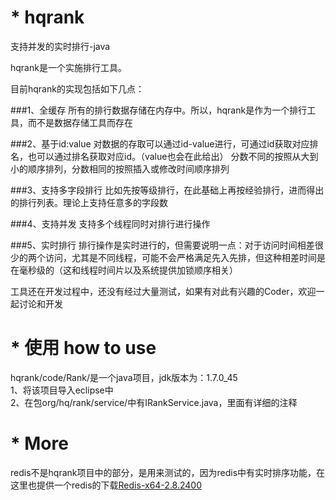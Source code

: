 ﻿# * hqrank
支持并发的实时排行-java

hqrank是一个实施排行工具。

目前hqrank的实现包括如下几点：

###1、全缓存
所有的排行数据存储在内存中。所以，hqrank是作为一个排行工具，而不是数据存储工具而存在

###2、基于id:value
对数据的存取可以通过id-value进行，可通过id获取对应排名，也可以通过排名获取对应id。（value也会在此给出）
分数不同的按照从大到小的顺序排列，分数相同的按照插入或修改时间顺序排列

###3、支持多字段排行
比如先按等级排行，在此基础上再按经验排行，进而得出的排行列表。理论上支持任意多的字段数

###4、支持并发
支持多个线程同时对排行进行操作

###5、实时排行
排行操作是实时进行的，但需要说明一点：对于访问时间相差很少的两个访问，尤其是不同线程，可能不会严格满足先入先排，但这种相差时间是在毫秒级的（这和线程时间片以及系统提供加锁顺序相关）


工具还在开发过程中，还没有经过大量测试，如果有对此有兴趣的Coder，欢迎一起讨论和开发

#  * 使用 how to use

hqrank/code/Rank/是一个java项目，jdk版本为：1.7.0_45<br>
1、将该项目导入eclipse中<br>
2、在包org/hq/rank/service/中有IRankService.java，里面有详细的注释

# * More

redis不是hqrank项目中的部分，是用来测试的，因为redis中有实时排序功能，在这里也提供一个redis的下载[Redis-x64-2.8.2400](http://pan.baidu.com/s/1o87v5s2)
